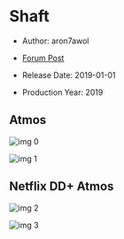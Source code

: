 # Shaft

* Author: aron7awol

* [Forum Post](https://www.avsforum.com/threads/bass-eq-for-filtered-movies.2995212/post-58237678)

* Release Date: 2019-01-01
* Production Year: 2019

## Atmos

![img 0](https://i.imgur.com/sjNqywW.jpg)

![img 1](https://i.imgur.com/g66QXUu.png)

## Netflix DD+ Atmos

![img 2](https://i.imgur.com/ukZqtet.jpg)

![img 3](https://i.imgur.com/ea2749G.jpg)

